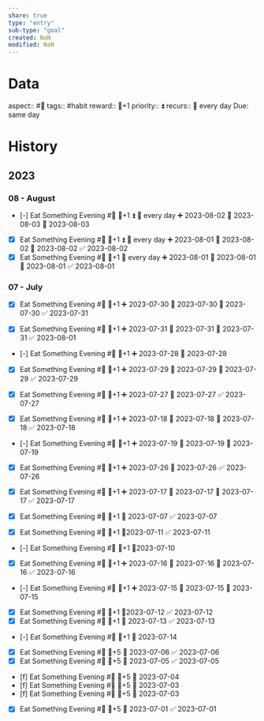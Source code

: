 ```yaml
---
share: true
type: "entry"
sub-type: "goal"
created: NaN 
modified: NaN
---
```

# Data
aspect:: #🍎
tags:: #habit
reward:: 🥄+1
priority:: ⏫
recurs:: 🔁 every day
Due: same day
# History
## 2023
### 08 - August
- [-] Eat Something Evening #🍎 🥄+1 ⏫ 🔁 every day ➕ 2023-08-02 🛫 2023-08-03 📅 2023-08-03
- [x] Eat Something Evening #🍎 🥄+1 ⏫ 🔁 every day ➕ 2023-08-01 🛫 2023-08-02 📅 2023-08-02 ✅ 2023-08-02
- [x] Eat Something Evening #🍎 🥄+1 🔁 every day ➕ 2023-08-01 🛫 2023-08-01 📅 2023-08-01 ✅ 2023-08-01
### 07 - July
- [x] Eat Something Evening #🍎 🥄+1 ➕ 2023-07-30 🛫 2023-07-30 📅 2023-07-30 ✅ 2023-07-31

- [x] Eat Something Evening #🍎 🥄+1 ➕ 2023-07-31 🛫 2023-07-31 📅 2023-07-31 ✅ 2023-08-01
- [-] Eat Something Evening #🍎 🥄+1 ➕ 2023-07-28 📅 2023-07-28
- [x] Eat Something Evening #🍎 🥄+1 ➕ 2023-07-29 🛫 2023-07-29 📅 2023-07-29 ✅ 2023-07-29

- [x] Eat Something Evening #🍎 🥄+1 ➕ 2023-07-27 📅 2023-07-27 ✅ 2023-07-27

- [x] Eat Something Evening #🍎 🥄+1 ➕ 2023-07-18 🛫 2023-07-18 📅 2023-07-18 ✅ 2023-07-18

- [-] Eat Something Evening #🍎 🥄+1 ➕ 2023-07-19 🛫 2023-07-19 📅 2023-07-19

- [x] Eat Something Evening #🍎 🥄+1 ➕ 2023-07-26 📅 2023-07-26 ✅ 2023-07-26
- [x] Eat Something Evening #🍎 🥄+1 ➕ 2023-07-17 🛫 2023-07-17 📅 2023-07-17 ✅ 2023-07-17

- [x] Eat Something Evening #🍎 🥄+1 📅 2023-07-07 ✅ 2023-07-07
- [x] Eat Something Evening #🍎 🥄+1 📆2023-07-11 ✅ 2023-07-11
- [-] Eat Something Evening #🍎 🥄+1 📆2023-07-10
- [x] Eat Something Evening #🍎 🥄+1 ➕ 2023-07-16 🛫 2023-07-16 📅 2023-07-16 ✅ 2023-07-16

- [-] Eat Something Evening #🍎 🥄+1 ➕ 2023-07-15 🛫 2023-07-15 📅 2023-07-15
- [x] Eat Something Evening #🍎 🥄+1 📆2023-07-12 ✅ 2023-07-12
- [x] Eat Something Evening #🍎 🥄+1 📅 2023-07-13 ✅ 2023-07-13
- [-] Eat Something Evening #🍎 🥄+1 📅 2023-07-14


- [x] Eat Something Evening #🍎 🥄+5 📅 2023-07-06 ✅ 2023-07-06
- [x] Eat Something Evening #🍎 🥄+5 📅 2023-07-05 ✅ 2023-07-05
- [f] Eat Something Evening #🍎 🥄+5 📆 2023-07-04
- [f] Eat Something Evening #🍎 🥄+5 📆 2023-07-03
- [f] Eat Something Evening #🍎 🥄+5 📆 2023-07-03
- [x] Eat Something Evening #🍎 🥄+5 📅 2023-07-01 ✅ 2023-07-01


